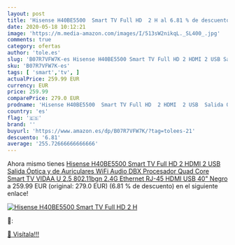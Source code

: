 ```yaml
---
layout: post
title: 'Hisense H40BE5500  Smart TV Full HD  2 H al 6.81 % de descuento'
date: 2020-05-18 10:12:21
image: 'https://m.media-amazon.com/images/I/513sW2nikqL._SL400_.jpg'
comments: true
category: ofertas
author: 'tole.es'
slug: 'B07R7VFW7K-es Hisense H40BE5500 Smart TV Full HD 2 HDMI 2 USB Salida...'
sku: 'B07R7VFW7K-es'
tags: [ 'smart','tv', ]
actualPrice: 259.99 EUR
currency: EUR
price: 259.99
comparePrice: 279.0 EUR
prodname: 'Hisense H40BE5500  Smart TV Full HD  2 HDMI  2 USB  Salida Óptica y de Auriculares  WiFi  Audio DBX  Procesador Quad Core  Smart TV VIDAA U 2.5  802.11bgn 2.4G Ethernet RJ-45 HDMI USB  40"  Negro'
country: 'es'
flag: '🇪🇸'
brand: ''
buyurl: 'https://www.amazon.es/dp/B07R7VFW7K/?tag=tolees-21'
descuento: '6.81'
average: '255.72666666666666'
---
```


Ahora mismo tienes [Hisense H40BE5500  Smart TV Full HD  2 HDMI  2 USB  Salida Óptica y de Auriculares  WiFi  Audio DBX  Procesador Quad Core  Smart TV VIDAA U 2.5  802.11bgn 2.4G Ethernet RJ-45 HDMI USB  40"  Negro](https://www.amazon.es/dp/B07R7VFW7K/?tag=tolees-21) a 259.99 EUR (original: 279.0 EUR) (6.81 %  de descuento) en el siguiente enlace!

[![Hisense H40BE5500  Smart TV Full HD  2 H](https://m.media-amazon.com/images/I/513sW2nikqL._SL400_.jpg)](https://www.amazon.es/dp/B07R7VFW7K/?tag=tolees-21)

🔎:


[🛒 Visítala!!!](https://www.amazon.es/dp/B07R7VFW7K/?tag=tolees-21)
